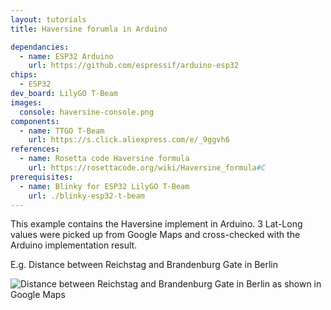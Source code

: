 ```yaml
---
layout: tutorials
title: Haversine forumla in Arduino

dependancies:
  - name: ESP32 Arduino
    url: https://github.com/espressif/arduino-esp32
chips:
  - ESP32
dev_board: LilyGO T-Beam
images:
  console: haversine-console.png
components:
  - name: TTGO T-Beam
    url: https://s.click.aliexpress.com/e/_9ggvh6
references:
  - name: Rosetta code Haversine formula
    url: https://rosettacode.org/wiki/Haversine_formula#C
prerequisites:
  - name: Blinky for ESP32 LilyGO T-Beam
    url: ./blinky-esp32-t-beam
---
```


This example contains the Haversine implement in Arduino. 3 Lat-Long values were picked up from Google Maps and cross-checked with the Arduino implementation result.

E.g. Distance between Reichstag and Brandenburg Gate in Berlin

<img src="{{ site.url }}/assets/images/tutorials/haversine-google-maps.png" alt="Distance between Reichstag and Brandenburg Gate in Berlin as shown in Google Maps">
